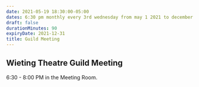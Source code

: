 ```yaml
---
date: 2021-05-19 18:30:00-05:00
dates: 6:30 pm monthly every 3rd wednesday from may 1 2021 to december 31 2021
draft: false
durationMinutes: 90
expiryDate: 2021-12-31
title: Guild Meeting
---
```


## Wieting Theatre Guild Meeting  
6:30 - 8:00 PM in the Meeting Room.